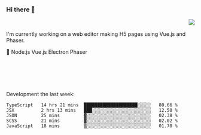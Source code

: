 ### Hi there 👋

<img align="right" src="https://github-readme-stats.vercel.app/api?username=jasonpanggo"/>

<br>
<p align="left">
I'm currently working on a web editor making H5 pages using Vue.js and Phaser.
</p>
<p align="left">
📖 Node.js Vue.js Electron Phaser
</p>
<br>
<br>
<br>
<br>

Development the last week:
<!--START_SECTION:waka-->
```text
TypeScript   14 hrs 21 mins  ████████████████████░░░░░   80.66 % 
JSX          2 hrs 13 mins   ███░░░░░░░░░░░░░░░░░░░░░░   12.50 % 
JSON         25 mins         ▓░░░░░░░░░░░░░░░░░░░░░░░░   02.38 % 
SCSS         21 mins         ▓░░░░░░░░░░░░░░░░░░░░░░░░   02.02 % 
JavaScript   18 mins         ▒░░░░░░░░░░░░░░░░░░░░░░░░   01.70 % 
```
<!--END_SECTION:waka-->

<!--
**JASONPANGGO/jasonpanggo** is a ✨ _special_ ✨ repository because its `README.md` (this file) appears on your GitHub profile.

Here are some ideas to get you started:

- 🔭 I’m currently working on ...
- 🌱 I’m currently learning ...
- 👯 I’m looking to collaborate on ...
- 🤔 I’m looking for help with ...
- 💬 Ask me about ...
- 📫 How to reach me: ...
- 😄 Pronouns: ...
- ⚡ Fun fact: ...
-->
